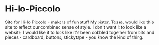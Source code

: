 # Hi-lo-Piccolo
Site for Hi-lo Piccolo - makers of fun stuff
My sister, Tessa, would like this site to reflect our combined sense of style. I don't want it to look like a website, I would like it to look like it's been cobbled together from bits and pieces - cardboard, buttons, stickytape - you know the kind of thing.
